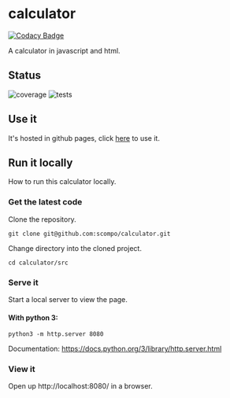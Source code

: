 # calculator

[![Codacy Badge](https://api.codacy.com/project/badge/Grade/346013dcc92a49009a77fd4f3482898c)](https://app.codacy.com/gh/scompo/calculator?utm_source=github.com&utm_medium=referral&utm_content=scompo/calculator&utm_campaign=Badge_Grade_Settings)

A calculator in javascript and html.

## Status

![coverage](https://codecov.io/gh/scompo/calculator/branch/main/graph/badge.svg)
![tests](https://github.com/scompo/calculator/workflows/Node.js%20CI/badge.svg)

## Use it

It's hosted in github pages, click [here](https://scompo.github.io/calculator/) to use it.

## Run it locally

How to run this calculator locally.

### Get the latest code

Clone the repository.

    git clone git@github.com:scompo/calculator.git

Change directory into the cloned project.

    cd calculator/src

### Serve it

Start a local server to view the page.

#### With python 3:

    python3 -m http.server 8080

Documentation: https://docs.python.org/3/library/http.server.html

### View it

Open up http://localhost:8080/ in a browser.
